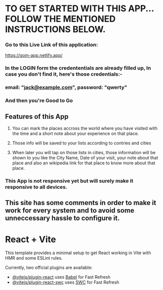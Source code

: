 # TO GET STARTED WITH THIS APP... FOLLOW THE MENTIONED INSTRUCTIONS BELOW.

### Go to this Live Link of this application:

https://gom-app.netlify.app/

### In the LOGIN form the credententials are already filled up, In case you don't find it, here's those credentials:-

### email: "jack@example.com", password: "qwerty"

### And then you're Good to Go

## Features of this App

1. You can mark the places accross the world where you have visited with the time and a short note about your experience on that place.

2. Those info will be saved to your lists according to contries and cities

3. When later you will tap on those lists in cities, those information will be shown to you like the City Name, Date of your visit, your note about that place and also an wikipedia link for that place to know more about that place.

### This App is not responsive yet but will surely make it responsive to all devices.

## This site has some comments in order to make it work for every system and to avoid some unneccessary hassle to configure it.

# React + Vite

This template provides a minimal setup to get React working in Vite with HMR and some ESLint rules.

Currently, two official plugins are available:

- [@vitejs/plugin-react](https://github.com/vitejs/vite-plugin-react/blob/main/packages/plugin-react/README.md) uses [Babel](https://babeljs.io/) for Fast Refresh
- [@vitejs/plugin-react-swc](https://github.com/vitejs/vite-plugin-react-swc) uses [SWC](https://swc.rs/) for Fast Refresh
